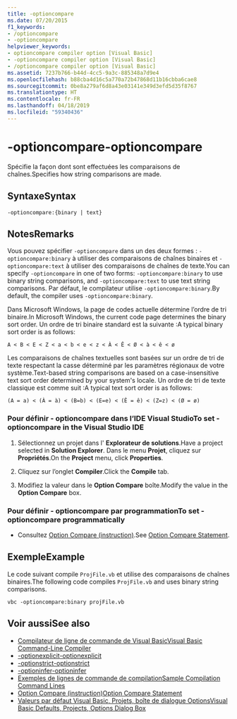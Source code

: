```yaml
---
title: -optioncompare
ms.date: 07/20/2015
f1_keywords:
- /optioncompare
- -optioncompare
helpviewer_keywords:
- optioncompare compiler option [Visual Basic]
- -optioncompare compiler option [Visual Basic]
- /optioncompare compiler option [Visual Basic]
ms.assetid: 7237b766-b44d-4cc5-9a3c-885348a7d9e4
ms.openlocfilehash: b88cba4d16c5a770a72b47868d11b16cbba6cae8
ms.sourcegitcommit: 0be8a279af6d8a43e03141e349d3efd5d35f8767
ms.translationtype: HT
ms.contentlocale: fr-FR
ms.lasthandoff: 04/18/2019
ms.locfileid: "59340436"
---
```

# <a name="-optioncompare"></a><span data-ttu-id="ff5e8-102">-optioncompare</span><span class="sxs-lookup"><span data-stu-id="ff5e8-102">-optioncompare</span></span>
<span data-ttu-id="ff5e8-103">Spécifie la façon dont sont effectuées les comparaisons de chaînes.</span><span class="sxs-lookup"><span data-stu-id="ff5e8-103">Specifies how string comparisons are made.</span></span>  
  
## <a name="syntax"></a><span data-ttu-id="ff5e8-104">Syntaxe</span><span class="sxs-lookup"><span data-stu-id="ff5e8-104">Syntax</span></span>  
  
```  
-optioncompare:{binary | text}  
```  
  
## <a name="remarks"></a><span data-ttu-id="ff5e8-105">Notes</span><span class="sxs-lookup"><span data-stu-id="ff5e8-105">Remarks</span></span>  
 <span data-ttu-id="ff5e8-106">Vous pouvez spécifier `-optioncompare` dans un des deux formes : `-optioncompare:binary` à utiliser des comparaisons de chaînes binaires et `-optioncompare:text` à utiliser des comparaisons de chaînes de texte.</span><span class="sxs-lookup"><span data-stu-id="ff5e8-106">You can specify `-optioncompare` in one of two forms: `-optioncompare:binary` to use binary string comparisons, and `-optioncompare:text` to use text string comparisons.</span></span> <span data-ttu-id="ff5e8-107">Par défaut, le compilateur utilise `-optioncompare:binary`.</span><span class="sxs-lookup"><span data-stu-id="ff5e8-107">By default, the compiler uses `-optioncompare:binary`.</span></span>  
  
 <span data-ttu-id="ff5e8-108">Dans Microsoft Windows, la page de codes actuelle détermine l’ordre de tri binaire.</span><span class="sxs-lookup"><span data-stu-id="ff5e8-108">In Microsoft Windows, the current code page determines the binary sort order.</span></span> <span data-ttu-id="ff5e8-109">Un ordre de tri binaire standard est la suivante :</span><span class="sxs-lookup"><span data-stu-id="ff5e8-109">A typical binary sort order is as follows:</span></span>  
  
 `A < B < E < Z < a < b < e < z < À < Ê < Ø < à < ê < ø`  
  
 <span data-ttu-id="ff5e8-110">Les comparaisons de chaînes textuelles sont basées sur un ordre de tri de texte respectant la casse déterminé par les paramètres régionaux de votre système.</span><span class="sxs-lookup"><span data-stu-id="ff5e8-110">Text-based string comparisons are based on a case-insensitive text sort order determined by your system's locale.</span></span> <span data-ttu-id="ff5e8-111">Un ordre de tri de texte classique est comme suit :</span><span class="sxs-lookup"><span data-stu-id="ff5e8-111">A typical text sort order is as follows:</span></span>  
  
 `(A = a) < (À = à) < (B=b) < (E=e) < (Ê = ê) < (Z=z) < (Ø = ø)`  
  
### <a name="to-set--optioncompare-in-the-visual-studio-ide"></a><span data-ttu-id="ff5e8-112">Pour définir - optioncompare dans l’IDE Visual Studio</span><span class="sxs-lookup"><span data-stu-id="ff5e8-112">To set -optioncompare in the Visual Studio IDE</span></span>  
  
1. <span data-ttu-id="ff5e8-113">Sélectionnez un projet dans l' **Explorateur de solutions**.</span><span class="sxs-lookup"><span data-stu-id="ff5e8-113">Have a project selected in **Solution Explorer**.</span></span> <span data-ttu-id="ff5e8-114">Dans le menu **Projet**, cliquez sur **Propriétés**.</span><span class="sxs-lookup"><span data-stu-id="ff5e8-114">On the **Project** menu, click **Properties**.</span></span>   
  
2. <span data-ttu-id="ff5e8-115">Cliquez sur l’onglet **Compiler**.</span><span class="sxs-lookup"><span data-stu-id="ff5e8-115">Click the **Compile** tab.</span></span>  
  
3. <span data-ttu-id="ff5e8-116">Modifiez la valeur dans le **Option Compare** boîte.</span><span class="sxs-lookup"><span data-stu-id="ff5e8-116">Modify the value in the **Option Compare** box.</span></span>  
  
### <a name="to-set--optioncompare-programmatically"></a><span data-ttu-id="ff5e8-117">Pour définir - optioncompare par programmation</span><span class="sxs-lookup"><span data-stu-id="ff5e8-117">To set -optioncompare programmatically</span></span>  
  
-   <span data-ttu-id="ff5e8-118">Consultez [Option Compare (instruction)](../../../visual-basic/language-reference/statements/option-compare-statement.md).</span><span class="sxs-lookup"><span data-stu-id="ff5e8-118">See [Option Compare Statement](../../../visual-basic/language-reference/statements/option-compare-statement.md).</span></span>  
  
## <a name="example"></a><span data-ttu-id="ff5e8-119">Exemple</span><span class="sxs-lookup"><span data-stu-id="ff5e8-119">Example</span></span>  
 <span data-ttu-id="ff5e8-120">Le code suivant compile `ProjFile.vb` et utilise des comparaisons de chaînes binaires.</span><span class="sxs-lookup"><span data-stu-id="ff5e8-120">The following code compiles `ProjFile.vb` and uses binary string comparisons.</span></span>  
  
```console
vbc -optioncompare:binary projFile.vb  
```  
  
## <a name="see-also"></a><span data-ttu-id="ff5e8-121">Voir aussi</span><span class="sxs-lookup"><span data-stu-id="ff5e8-121">See also</span></span>

- [<span data-ttu-id="ff5e8-122">Compilateur de ligne de commande de Visual Basic</span><span class="sxs-lookup"><span data-stu-id="ff5e8-122">Visual Basic Command-Line Compiler</span></span>](../../../visual-basic/reference/command-line-compiler/index.md)
- [<span data-ttu-id="ff5e8-123">-optionexplicit</span><span class="sxs-lookup"><span data-stu-id="ff5e8-123">-optionexplicit</span></span>](../../../visual-basic/reference/command-line-compiler/optionexplicit.md)
- [<span data-ttu-id="ff5e8-124">-optionstrict</span><span class="sxs-lookup"><span data-stu-id="ff5e8-124">-optionstrict</span></span>](../../../visual-basic/reference/command-line-compiler/optionstrict.md)
- [<span data-ttu-id="ff5e8-125">-optioninfer</span><span class="sxs-lookup"><span data-stu-id="ff5e8-125">-optioninfer</span></span>](../../../visual-basic/reference/command-line-compiler/optioninfer.md)
- [<span data-ttu-id="ff5e8-126">Exemples de lignes de commande de compilation</span><span class="sxs-lookup"><span data-stu-id="ff5e8-126">Sample Compilation Command Lines</span></span>](../../../visual-basic/reference/command-line-compiler/sample-compilation-command-lines.md)
- [<span data-ttu-id="ff5e8-127">Option Compare (instruction)</span><span class="sxs-lookup"><span data-stu-id="ff5e8-127">Option Compare Statement</span></span>](../../../visual-basic/language-reference/statements/option-compare-statement.md)
- [<span data-ttu-id="ff5e8-128">Valeurs par défaut Visual Basic, Projets, boîte de dialogue Options</span><span class="sxs-lookup"><span data-stu-id="ff5e8-128">Visual Basic Defaults, Projects, Options Dialog Box</span></span>](/visualstudio/ide/reference/visual-basic-defaults-projects-options-dialog-box)
